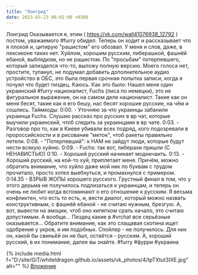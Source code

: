 ```yaml
---
title: "Лонгрид"
date: 2023-03-23 06:01:00 +0300
---
```


Лонгрид
Оказывается я, этим ( https://vk.com/wall41076938_12792 ) постом, уважаемого #furry обидел. Теперь он ходит и рассказывает что я плохой и, цитирую "рашистом" его обозвал. У меня и слов, даже, в лексиконе таких нет. Хуйлом, хорошим русским, либерашкой, фашнёй ебаной, выблядком, но не рашистом.
По "просьбам" потерпевшего, который запизделся что-то, выложу полную версию. Моего голоса нет, простите, тупанул, не подумал добавить дополнительное аудио устройство в ОБС, это была первая срочная попытка записи, когда я почуял что будет пиздец. Каюсь.
Как это было:
Нашел меня один украинский #furry националист, Fuchs (лиса по немецки), это не фигуральное выражение, он на самом деле националист. Такие как он меня бесят, такие как я его бешу, нас бесят хорошие русские, на чём и сошлись.
Таймкоды:
0:00. - Уточняю за что украинцы забанили украинца Fuchs. Слушаю рассказ про русских в вр чат, которые выучили украинский, чтоб следить за украинцами в вр чате.
0:03. - Разговор про то, как в Киеве убивали всех подряд, кого подозревали в пророссийскости и в рисование "меток", чтоб ракеты правильно летели.
0:08. - "Потерпевший": к НАМ не зайдут люди, которые будут нести всякую хуйню.
0:09. - Fuchs: так вот, либерахи пришли (С НЕНАВИСТЬЮ)
0:10. - Хороший русский начинает модничаить.
0:13. - Хороший русский, на кой-то хуй, приплетает меня. Причём, можно обратить внимание, что хуйло даже мой ник по буквам с трудом прочитало, просто хотел выебнуться, и промахнулся с примером.
0:14.35 - ВЗРЫВ ЖОПЫ хорошего русского.
Грустный финал в том, что у этого дерьма не получилось подлизаться к украинцам, и теперь он очень не любит когда вспоминают о его отношение к русским.
Я весьма конфликтен, что есть то есть, и, вести диалог, который можно назвать конструктивным, с фашнёй ебаной - не считаю нужным, брезгую. А, вот, вывести на эмоции, чтоб оно кипятком срать начало, это считаю допустимым.
А вообще... Пиздец какие в #vrchat все серьёзные оказывается...
Обратите внимание, как это слащавая скотина ищет одобрения у укров, и им подобных. Спойлер - не получилось. Для них он, какой бы свиньёй он не был, остаётся - русским. А, хороший русский, в их понимание, далее вы знайте.
#furry #фурри #украина


{% include media.html f="D:/site/GiT/whiteldragon.github.io/assets/vk_photos/4/tpTXtut3IXE.jpg" alt="" %}
[Вложение](https://vk.com/video41076938_456239594)
